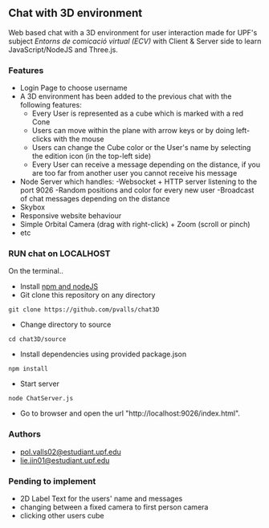 
## Chat with 3D environment


Web based chat with a 3D environment for user interaction made for UPF's subject *Entorns de comicació virtual (ECV)* with Client & Server side to learn JavaScript/NodeJS and Three.js.

### Features

- Login Page to choose username
- A 3D environment has been added to the previous chat with the following features:
	- Every User is represented as a cube which is marked with a red Cone
	- Users can move within the plane with arrow keys or by doing left-clicks with the mouse
	- Users can change the Cube color or the User's name by selecting the edition icon (in the top-left side)
	- Every User can receive a message depending on the distance, if you are too far from another user you cannot receive 		his message
- Node Server which handles:
	-Websocket + HTTP server listening to the port 9026
	-Random positions and color for every new user
	-Broadcast of chat messages depending on the distance
- Skybox
- Responsive website behaviour
- Simple Orbital Camera (drag with right-click) + Zoom (scroll or pinch)
- etc
        
### RUN chat on LOCALHOST

On the terminal..

- Install [npm and nodeJS](https://www.npmjs.com)
- Git clone this repository on any directory

```git clone https://github.com/pvalls/chat3D ```

- Change directory to source

```cd chat3D/source```

- Install dependencies using provided package.json

```npm install```

- Start server

```node ChatServer.js```

- Go to browser and open the url "http://localhost:9026/index.html".


### Authors
- pol.valls02@estudiant.upf.edu
- lie.jin01@estudiant.upf.edu

### Pending to implement
- 2D Label Text for the users' name and messages
- changing between a fixed camera to first person camera
- clicking other users cube


